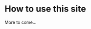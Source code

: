 <param ve-config 
       title="Kent Maps Project: How to"
       layout="index">

# How to use this site

More to come...